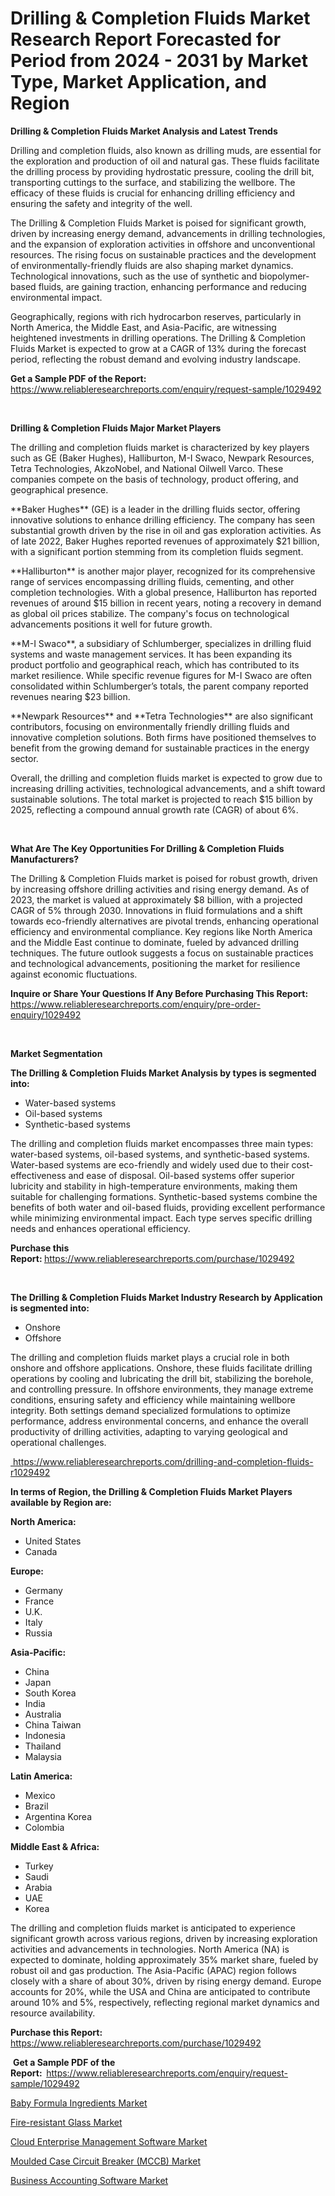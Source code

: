 <p><h1>Drilling & Completion Fluids Market Research Report Forecasted for Period from 2024 -  2031 by Market Type, Market Application, and Region</h1></p><p><strong>Drilling & Completion Fluids Market Analysis and Latest Trends</strong></p>
<p><p>Drilling and completion fluids, also known as drilling muds, are essential for the exploration and production of oil and natural gas. These fluids facilitate the drilling process by providing hydrostatic pressure, cooling the drill bit, transporting cuttings to the surface, and stabilizing the wellbore. The efficacy of these fluids is crucial for enhancing drilling efficiency and ensuring the safety and integrity of the well.</p><p>The Drilling & Completion Fluids Market is poised for significant growth, driven by increasing energy demand, advancements in drilling technologies, and the expansion of exploration activities in offshore and unconventional resources. The rising focus on sustainable practices and the development of environmentally-friendly fluids are also shaping market dynamics. Technological innovations, such as the use of synthetic and biopolymer-based fluids, are gaining traction, enhancing performance and reducing environmental impact.</p><p>Geographically, regions with rich hydrocarbon reserves, particularly in North America, the Middle East, and Asia-Pacific, are witnessing heightened investments in drilling operations. The Drilling & Completion Fluids Market is expected to grow at a CAGR of 13% during the forecast period, reflecting the robust demand and evolving industry landscape.</p></p>
<p><strong>Get a Sample PDF of the Report:&nbsp;</strong> <a href="https://www.reliableresearchreports.com/enquiry/request-sample/1029492">https://www.reliableresearchreports.com/enquiry/request-sample/1029492</a></p>
<p>&nbsp;</p>
<p><strong>Drilling & Completion Fluids Major Market Players</strong></p>
<p><p>The drilling and completion fluids market is characterized by key players such as GE (Baker Hughes), Halliburton, M-I Swaco, Newpark Resources, Tetra Technologies, AkzoNobel, and National Oilwell Varco. These companies compete on the basis of technology, product offering, and geographical presence.</p><p>**Baker Hughes** (GE) is a leader in the drilling fluids sector, offering innovative solutions to enhance drilling efficiency. The company has seen substantial growth driven by the rise in oil and gas exploration activities. As of late 2022, Baker Hughes reported revenues of approximately $21 billion, with a significant portion stemming from its completion fluids segment.</p><p>**Halliburton** is another major player, recognized for its comprehensive range of services encompassing drilling fluids, cementing, and other completion technologies. With a global presence, Halliburton has reported revenues of around $15 billion in recent years, noting a recovery in demand as global oil prices stabilize. The company's focus on technological advancements positions it well for future growth.</p><p>**M-I Swaco**, a subsidiary of Schlumberger, specializes in drilling fluid systems and waste management services. It has been expanding its product portfolio and geographical reach, which has contributed to its market resilience. While specific revenue figures for M-I Swaco are often consolidated within Schlumberger’s totals, the parent company reported revenues nearing $23 billion.</p><p>**Newpark Resources** and **Tetra Technologies** are also significant contributors, focusing on environmentally friendly drilling fluids and innovative completion solutions. Both firms have positioned themselves to benefit from the growing demand for sustainable practices in the energy sector.</p><p>Overall, the drilling and completion fluids market is expected to grow due to increasing drilling activities, technological advancements, and a shift toward sustainable solutions. The total market is projected to reach $15 billion by 2025, reflecting a compound annual growth rate (CAGR) of about 6%.</p></p>
<p>&nbsp;</p>
<p><strong>What Are The Key Opportunities For Drilling & Completion Fluids Manufacturers?</strong></p>
<p><p>The Drilling & Completion Fluids market is poised for robust growth, driven by increasing offshore drilling activities and rising energy demand. As of 2023, the market is valued at approximately $8 billion, with a projected CAGR of 5% through 2030. Innovations in fluid formulations and a shift towards eco-friendly alternatives are pivotal trends, enhancing operational efficiency and environmental compliance. Key regions like North America and the Middle East continue to dominate, fueled by advanced drilling techniques. The future outlook suggests a focus on sustainable practices and technological advancements, positioning the market for resilience against economic fluctuations.</p></p>
<p><strong>Inquire or Share Your Questions If Any Before Purchasing This Report:</strong> <a href="https://www.reliableresearchreports.com/enquiry/pre-order-enquiry/1029492">https://www.reliableresearchreports.com/enquiry/pre-order-enquiry/1029492</a></p>
<p>&nbsp;</p>
<p><strong>Market Segmentation</strong></p>
<p><strong>The Drilling & Completion Fluids Market Analysis by types is segmented into:</strong></p>
<p><ul><li>Water-based systems</li><li>Oil-based systems</li><li>Synthetic-based systems</li></ul></p>
<p><p>The drilling and completion fluids market encompasses three main types: water-based systems, oil-based systems, and synthetic-based systems. Water-based systems are eco-friendly and widely used due to their cost-effectiveness and ease of disposal. Oil-based systems offer superior lubricity and stability in high-temperature environments, making them suitable for challenging formations. Synthetic-based systems combine the benefits of both water and oil-based fluids, providing excellent performance while minimizing environmental impact. Each type serves specific drilling needs and enhances operational efficiency.</p></p>
<p><strong>Purchase this Report:&nbsp;</strong><a href="https://www.reliableresearchreports.com/purchase/1029492">https://www.reliableresearchreports.com/purchase/1029492</a></p>
<p>&nbsp;</p>
<p><strong>The Drilling & Completion Fluids Market Industry Research by Application is segmented into:</strong></p>
<p><ul><li>Onshore</li><li>Offshore</li></ul></p>
<p><p>The drilling and completion fluids market plays a crucial role in both onshore and offshore applications. Onshore, these fluids facilitate drilling operations by cooling and lubricating the drill bit, stabilizing the borehole, and controlling pressure. In offshore environments, they manage extreme conditions, ensuring safety and efficiency while maintaining wellbore integrity. Both settings demand specialized formulations to optimize performance, address environmental concerns, and enhance the overall productivity of drilling activities, adapting to varying geological and operational challenges.</p></p>
<p><a href="https://www.reliableresearchreports.com/drilling-and-completion-fluids-r1029492">&nbsp;https://www.reliableresearchreports.com/drilling-and-completion-fluids-r1029492</a></p>
<p><strong>In terms of Region, the Drilling & Completion Fluids Market Players available by Region are:</strong></p>
<p>
    <p> <strong> North America: </strong>
        <ul>
            <li>United States</li>
            <li>Canada</li>
        </ul>
        </p> 
    <p> <strong> Europe: </strong>
        <ul>
            <li>Germany</li>
            <li>France</li>
            <li>U.K.</li>
            <li>Italy</li>
            <li>Russia</li>
        </ul>
        </p> 
    <p> <strong> Asia-Pacific: </strong>
        <ul>
            <li>China</li>
            <li>Japan</li>
            <li>South Korea</li>
            <li>India</li>
            <li>Australia</li>
            <li>China Taiwan</li>
            <li>Indonesia</li>
            <li>Thailand</li>
            <li>Malaysia</li>
        </ul>
        </p> 
    <p> <strong> Latin America: </strong>
        <ul>
            <li>Mexico</li>
            <li>Brazil</li>
            <li>Argentina Korea</li>
            <li>Colombia</li>
        </ul>
        </p> 
    <p> <strong> Middle East & Africa: </strong>
        <ul>
            <li>Turkey</li>
            <li>Saudi</li>
            <li>Arabia</li>
            <li>UAE</li>
            <li>Korea</li>
        </ul>
    </p>
    </p>
<p><p>The drilling and completion fluids market is anticipated to experience significant growth across various regions, driven by increasing exploration activities and advancements in technologies. North America (NA) is expected to dominate, holding approximately 35% market share, fueled by robust oil and gas production. The Asia-Pacific (APAC) region follows closely with a share of about 30%, driven by rising energy demand. Europe accounts for 20%, while the USA and China are anticipated to contribute around 10% and 5%, respectively, reflecting regional market dynamics and resource availability.</p></p>
<p><strong>Purchase this Report: </strong><a href="https://www.reliableresearchreports.com/purchase/1029492">https://www.reliableresearchreports.com/purchase/1029492</a></p>
<p>&nbsp;<strong>Get a Sample PDF of the Report:&nbsp;&nbsp;</strong><a href="https://www.reliableresearchreports.com/enquiry/request-sample/1029492">https://www.reliableresearchreports.com/enquiry/request-sample/1029492</a></p>
<p><strong></strong></p>
<p><p><a href="https://medium.com/@rasaunharrison331/global-baby-formula-ingredients-industry-types-applications-market-players-regional-growth-eb3195380dce">Baby Formula Ingredients Market</a></p><p><a href="https://github.com/marloy8/Market-Research-Report-List-6/blob/main/fire-resistant-glass-market.md">Fire-resistant Glass Market</a></p><p><a href="https://issuu.com/reportprime-2/docs/cloud-enterprise-management-softwar_dbb5c666870cb3">Cloud Enterprise Management Software Market</a></p><p><a href="https://github.com/WillieWoodard/Market-Research-Report-List-6/blob/main/moulded-case-circuit-breaker-mccb-market.md">Moulded Case Circuit Breaker (MCCB) Market</a></p><p><a href="https://www.linkedin.com/pulse/business-accounting-software-industry-analysis-report-kk4te?trackingId=xiBHCNt4QyWJnIvsEjzmWQ%3D%3D">Business Accounting Software Market</a></p></p>